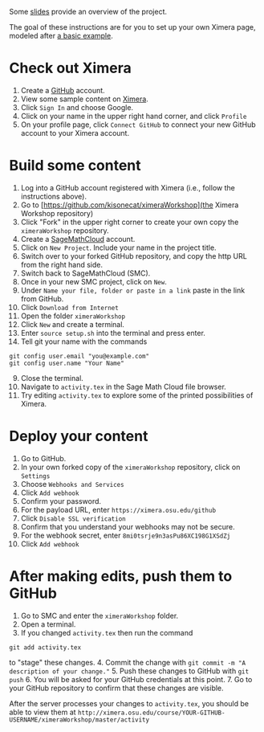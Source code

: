 Some [slides](https://osu.box.com/maa-ximera) provide an overview of the project.

The goal of these instructions are for you to set up your own Ximera page, modeled after [a basic example](http://ximera.osu.edu/course/kisonecat/ximeraWorkshop/master/activity).

# Check out Ximera

1. Create a [GitHub](https://github.com/) account.
2. View some sample content on [Ximera](http://go.osu.edu/ximerasample).
3. Click `Sign In` and choose Google.
4. Click on your name in the upper right hand corner, and click `Profile`
5. On your profile page, click `Connect GitHub` to connect your new GitHub account to your Ximera account.

# Build some content

1. Log into a GitHub account registered with Ximera (i.e., follow the instructions above).
2. Go to [https://github.com/kisonecat/ximeraWorkshop](the Ximera Workshop repository)
3. Click "Fork" in the upper right corner to create your own copy the `ximeraWorkshop` repository.
1. Create a [SageMathCloud](https://cloud.sagemath.com/) account.
2. Click on `New Project`.  Include your name in the project title.
4. Switch over to your forked GitHub repository, and copy the http URL from the right hand side.
5. Switch back to SageMathCloud (SMC).
3. Once in your new SMC project, click on `New`.
4. Under `Name your file, folder or paste in a link` paste in the link from GitHub.
5. Click `Download from Internet`
6. Open the folder `ximeraWorkshop`
7. Click `New` and create a terminal.
8. Enter `source setup.sh` into the terminal and press enter.
9. Tell git your name with the commands
```
git config user.email "you@example.com"
git config user.name "Your Name"
```
9. Close the terminal.
10. Navigate to `activity.tex` in the Sage Math Cloud file browser.
11. Try editing `activity.tex` to explore some of the printed possibilities of Ximera.

# Deploy your content

1. Go to GitHub.
1. In your own forked copy of the `ximeraWorkshop` repository, click on `Settings`
5. Choose `Webhooks and Services`
6. Click `Add webhook`
7. Confirm your password.
8. For the payload URL, enter `https://ximera.osu.edu/github`
9. Click `Disable SSL verification`
10. Confirm that you understand your webhooks may not be secure.
10. For the webhook secret, enter `8mi0tsrje9n3asPu86XC198G1XSdZj`
11. Click `Add webhook`

# After making edits, push them to GitHub

1. Go to SMC and enter the `ximeraWorkshop` folder.
2. Open a terminal.
3. If you changed `activity.tex` then run the command
```
git add activity.tex
```
to "stage" these changes.
4. Commit the change with `git commit -m "A description of your change."`
5. Push these changes to GitHub with `git push`
6. You will be asked for your GitHub credentials at this point.
7. Go to your GitHub repository to confirm that these changes are visible.

After the server processes your changes to `activity.tex`, you should be able to view them at `http://ximera.osu.edu/course/YOUR-GITHUB-USERNAME/ximeraWorkshop/master/activity`
